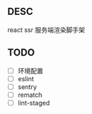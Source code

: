 ## DESC
react ssr 服务端渲染脚手架

## TODO
* [ ] 环境配置
* [ ] eslint
* [ ] sentry
* [ ] rematch
* [ ] lint-staged
